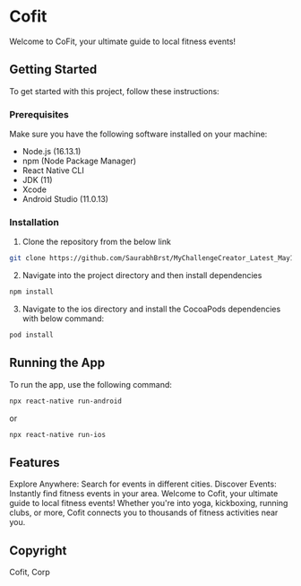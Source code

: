 # Cofit

Welcome to CoFit, your ultimate guide to local fitness events!

## Getting Started

To get started with this project, follow these instructions:

### Prerequisites

Make sure you have the following software installed on your machine:

- Node.js (16.13.1)
- npm (Node Package Manager)
- React Native CLI
- JDK (11)
- Xcode
- Android Studio (11.0.13)

### Installation

1. Clone the repository from the below link

```sh
git clone https://github.com/SaurabhBrst/MyChallengeCreator_Latest_May1
```
2. Navigate into the project directory and then install dependencies
```sh
npm install
```
3. Navigate to the ios directory and install the CocoaPods dependencies with below command:
```sh
pod install
```
## Running the App

To run the app, use the following command:

```sh
npx react-native run-android
```
or
```sh
npx react-native run-ios
```

## Features

Explore Anywhere: Search for events in different cities.
Discover Events: Instantly find fitness events in your area.
Welcome to Cofit, your ultimate guide to local fitness events! Whether you're into yoga, kickboxing, running clubs, or more, Cofit connects you to thousands of fitness activities near you.

## Copyright

Cofit, Corp